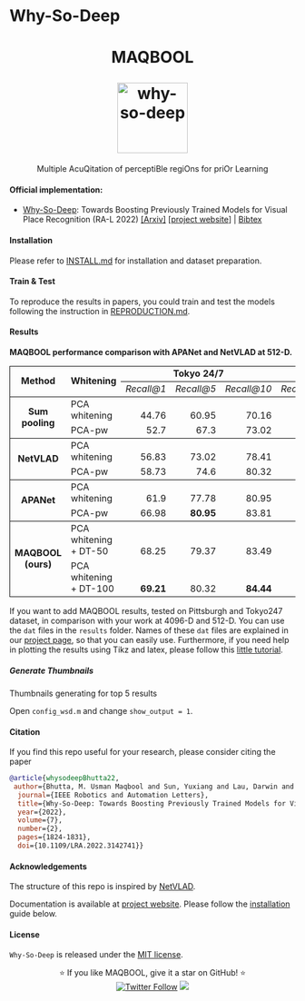 # Why-So-Deep

<h1 align="center">
  <p align="center">MAQBOOL</p>
  <a href="https://usmanmaqbool.github.io/why-so-deep"><img src="https://usmanmaqbool.github.io/assets/images/maqbool/maqbool.png" alt="why-so-deep" style="height: 124px;"></a>
  
</h1>
<p align="center">Multiple AcuQitation of perceptiBle regiOns for priOr Learning </p>

#### Official implementation:
* [Why-So-Deep](https://usmanmaqbool.github.io/why-so-deep): Towards Boosting Previously Trained Models for Visual Place Recognition (RA-L 2022) [[Arxiv]](https://arxiv.org/abs/2201.03212) [[project website](https://usmanmaqbool.github.io/why-so-deep)] | [Bibtex](#citation)

#### Installation

Please refer to [INSTALL.md](docs/INSTALL.md) for installation and dataset preparation.

#### Train & Test

To reproduce the results in papers, you could train and test the models following the instruction in [REPRODUCTION.md](docs/REPRODUCTION.md).
#### Results

**MAQBOOL performance comparison with APANet and NetVLAD at 512-D.**

<table cellspacing="0" border="0">
	<colgroup width="118"></colgroup>
	<colgroup width="157"></colgroup>
	<colgroup width="77"></colgroup>
	<colgroup width="69"></colgroup>
	<colgroup width="76"></colgroup>
	<colgroup width="95"></colgroup>
	<colgroup width="69"></colgroup>
	<colgroup width="76"></colgroup>
	<tr>
		<td style="border-top: 1px solid #000000; border-bottom: 1px solid #000000; border-left: 1px solid #000000" rowspan=2 height="34" align="center" valign=middle><b>Method</b></td>
		<td style="border-top: 1px solid #000000; border-bottom: 1px solid #000000" rowspan=2 align="center" valign=middle><b>Whitening</b></td>
		<td style="border-top: 1px solid #000000; border-bottom: 1px solid #000000" colspan=3 align="center" valign=middle><b>Tokyo 24/7</b></td>
		<td style="border-top: 1px solid #000000; border-bottom: 1px solid #000000; border-right: 1px solid #000000" colspan=3 align="center" valign=middle><b>Pitts250k-test</b></td>
		</tr>
	<tr>
		<td style="border-bottom: 1px solid #000000" align="left" valign=bottom><i>Recall@1</i></td>
		<td style="border-bottom: 1px solid #000000" align="left" valign=bottom><i>Recall@5</i></td>
		<td style="border-bottom: 1px solid #000000" align="left" valign=bottom><i>Recall@10</i></td>
		<td style="border-bottom: 1px solid #000000" align="left" valign=bottom><i>Recall@1</i></td>
		<td style="border-bottom: 1px solid #000000" align="left" valign=bottom><i>Recall@5</i></td>
		<td style="border-bottom: 1px solid #000000; border-right: 1px solid #000000" align="left" valign=bottom><i>Recall@10</i></td>
	</tr>
	<tr>
		<td style="border-top: 1px solid #000000; border-bottom: 1px solid #000000; border-left: 1px solid #000000" rowspan=2 height="34" align="center" valign=middle><b>Sum pooling</b></td>
		<td style="border-top: 1px solid #000000" align="left" valign=bottom>PCA whitening</td>
		<td style="border-top: 1px solid #000000" align="right" valign=bottom sdval="44.76" sdnum="1033;">44.76</td>
		<td style="border-top: 1px solid #000000" align="right" valign=bottom sdval="60.95" sdnum="1033;">60.95</td>
		<td style="border-top: 1px solid #000000" align="right" valign=bottom sdval="70.16" sdnum="1033;">70.16</td>
		<td style="border-top: 1px solid #000000" align="right" valign=bottom sdval="74.13" sdnum="1033;">74.13</td>
		<td style="border-top: 1px solid #000000" align="right" valign=bottom sdval="86.44" sdnum="1033;">86.44</td>
		<td style="border-top: 1px solid #000000; border-right: 1px solid #000000" align="right" valign=bottom sdval="90.18" sdnum="1033;">90.18</td>
	</tr>
	<tr>
		<td style="border-bottom: 1px solid #000000" align="left" valign=bottom>PCA-pw</td>
		<td style="border-bottom: 1px solid #000000" align="right" valign=bottom sdval="52.7" sdnum="1033;">52.7</td>
		<td style="border-bottom: 1px solid #000000" align="right" valign=bottom sdval="67.3" sdnum="1033;">67.3</td>
		<td style="border-bottom: 1px solid #000000" align="right" valign=bottom sdval="73.02" sdnum="1033;">73.02</td>
		<td style="border-bottom: 1px solid #000000" align="right" valign=bottom sdval="75.63" sdnum="1033;">75.63</td>
		<td style="border-bottom: 1px solid #000000" align="right" valign=bottom sdval="88.01" sdnum="1033;">88.01</td>
		<td style="border-bottom: 1px solid #000000; border-right: 1px solid #000000" align="right" valign=bottom sdval="91.75" sdnum="1033;">91.75</td>
	</tr>
	<tr>
		<td style="border-top: 1px solid #000000; border-bottom: 1px solid #000000; border-left: 1px solid #000000" rowspan=2 height="34" align="center" valign=middle><b>NetVLAD</b></td>
		<td style="border-top: 1px solid #000000" align="left" valign=bottom>PCA whitening</td>
		<td style="border-top: 1px solid #000000" align="right" valign=bottom sdval="56.83" sdnum="1033;">56.83</td>
		<td style="border-top: 1px solid #000000" align="right" valign=bottom sdval="73.02" sdnum="1033;">73.02</td>
		<td style="border-top: 1px solid #000000" align="right" valign=bottom sdval="78.41" sdnum="1033;">78.41</td>
		<td style="border-top: 1px solid #000000" align="right" valign=bottom sdval="80.66" sdnum="1033;">80.66</td>
		<td style="border-top: 1px solid #000000" align="right" valign=bottom sdval="90.88" sdnum="1033;">90.88</td>
		<td style="border-top: 1px solid #000000; border-right: 1px solid #000000" align="right" valign=bottom sdval="93.06" sdnum="1033;">93.06</td>
	</tr>
	<tr>
		<td style="border-bottom: 1px solid #000000" align="left" valign=bottom>PCA-pw</td>
		<td style="border-bottom: 1px solid #000000" align="right" valign=bottom sdval="58.73" sdnum="1033;">58.73</td>
		<td style="border-bottom: 1px solid #000000" align="right" valign=bottom sdval="74.6" sdnum="1033;">74.6</td>
		<td style="border-bottom: 1px solid #000000" align="right" valign=bottom sdval="80.32" sdnum="1033;">80.32</td>
		<td style="border-bottom: 1px solid #000000" align="right" valign=bottom sdval="81.95" sdnum="1033;">81.95</td>
		<td style="border-bottom: 1px solid #000000" align="right" valign=bottom sdval="91.65" sdnum="1033;">91.65</td>
		<td style="border-bottom: 1px solid #000000; border-right: 1px solid #000000" align="right" valign=bottom sdval="93.76" sdnum="1033;">93.76</td>
	</tr>
	<tr>
		<td style="border-top: 1px solid #000000; border-bottom: 1px solid #000000; border-left: 1px solid #000000" rowspan=2 height="34" align="center" valign=middle><b>APANet</b></td>
		<td style="border-top: 1px solid #000000" align="left" valign=bottom>PCA whitening</td>
		<td style="border-top: 1px solid #000000" align="right" valign=bottom sdval="61.9" sdnum="1033;">61.9</td>
		<td style="border-top: 1px solid #000000" align="right" valign=bottom sdval="77.78" sdnum="1033;">77.78</td>
		<td style="border-top: 1px solid #000000" align="right" valign=bottom sdval="80.95" sdnum="1033;">80.95</td>
		<td style="border-top: 1px solid #000000" align="right" valign=bottom sdval="82.32" sdnum="1033;">82.32</td>
		<td style="border-top: 1px solid #000000" align="right" valign=bottom sdval="90.92" sdnum="1033;">90.92</td>
		<td style="border-top: 1px solid #000000; border-right: 1px solid #000000" align="right" valign=bottom sdval="93.79" sdnum="1033;">93.79</td>
	</tr>
	<tr>
		<td style="border-bottom: 1px solid #000000" align="left" valign=bottom>PCA-pw</td>
		<td style="border-bottom: 1px solid #000000" align="right" valign=bottom sdval="66.98" sdnum="1033;">66.98</td>
		<td style="border-bottom: 1px solid #000000" align="right" valign=bottom sdval="80.95" sdnum="1033;"><b>80.95</b></td>
		<td style="border-bottom: 1px solid #000000" align="right" valign=bottom sdval="83.81" sdnum="1033;">83.81</td>
		<td style="border-bottom: 1px solid #000000" align="right" valign=bottom sdval="83.65" sdnum="1033;">83.65</td>
		<td style="border-bottom: 1px solid #000000" align="right" valign=bottom sdval="92.56" sdnum="1033;">92.56</td>
		<td style="border-bottom: 1px solid #000000; border-right: 1px solid #000000" align="right" valign=bottom sdval="94.7" sdnum="1033;">94.7</td>
	</tr>
	<tr>
		<td style="border-top: 1px solid #000000; border-bottom: 1px solid #000000; border-left: 1px solid #000000" rowspan=2 height="34" align="center" valign=middle><b>MAQBOOL (ours)</b></td>
		<td style="border-top: 1px solid #000000" align="left" valign=bottom>PCA whitening + DT-50</td>
		<td style="border-top: 1px solid #000000" align="right" valign=bottom sdval="68.25" sdnum="1033;">68.25</td>
		<td style="border-top: 1px solid #000000" align="right" valign=bottom sdval="79.37" sdnum="1033;">79.37</td>
		<td style="border-top: 1px solid #000000" align="right" valign=bottom sdval="83.49" sdnum="1033;">83.49</td>
		<td style="border-top: 1px solid #000000" align="right" valign=bottom sdval="85.45" sdnum="1033;">85.45</td>
		<td style="border-top: 1px solid #000000" align="right" valign=bottom sdval="92.62" sdnum="1033;">92.62</td>
		<td style="border-top: 1px solid #000000; border-right: 1px solid #000000" align="right" valign=bottom sdval="94.58" sdnum="1033;">94.58</td>
	</tr>
	<tr>
		<td style="border-bottom: 1px solid #000000" align="left" valign=bottom>PCA whitening + DT-100</td>
		<td style="border-bottom: 1px solid #000000" align="right" valign=bottom sdval="69.21" sdnum="1033;"><b>69.21</b></td>
		<td style="border-bottom: 1px solid #000000" align="right" valign=bottom sdval="80.32" sdnum="1033;">80.32</td>
		<td style="border-bottom: 1px solid #000000" align="right" valign=bottom sdval="84.44" sdnum="1033;"><b>84.44</b></td>
		<td style="border-bottom: 1px solid #000000" align="right" valign=bottom sdval="85.46" sdnum="1033;"><b>85.46</b></td>
		<td style="border-bottom: 1px solid #000000" align="right" valign=bottom sdval="92.77" sdnum="1033;"><b>92.77</b></td>
		<td style="border-bottom: 1px solid #000000; border-right: 1px solid #000000" align="right" valign=bottom sdval="94.72" sdnum="1033;"><b>94.72</b></td>
	</tr>
</table>

If you want to add MAQBOOL results, tested on Pittsburgh and Tokyo247 dataset, in comparison with your work at 4096-D and 512-D. You can use the `dat` files in the `results` folder. 
Names of these `dat` files are explained in our [project page](https://usmanmaqbool.github.io/why-so-deep), so that you can easily use. 
Furthermore, if you need help in plotting the results using Tikz and latex, please follow this [little tutorial](https://usmanmaqbool.github.io/how-to-add-tikz-graphs-in-latex/).


##### Generate Thumbnails 

Thumbnails generating for top 5 results

Open `config_wsd.m` and change `show_output = 1`. 




#### Citation

If you find this repo useful for your research, please consider citing the paper
```bib
@article{whysodeepBhutta22,
 author={Bhutta, M. Usman Maqbool and Sun, Yuxiang and Lau, Darwin and Liu, Ming},
  journal={IEEE Robotics and Automation Letters}, 
  title={Why-So-Deep: Towards Boosting Previously Trained Models for Visual Place Recognition}, 
  year={2022},
  volume={7},
  number={2},
  pages={1824-1831},
  doi={10.1109/LRA.2022.3142741}}
```

#### Acknowledgements

The structure of this repo is inspired by [NetVLAD](https://github.com/Relja/netvlad).


Documentation is available at [project website](https://usmanmaqbool.github.io/why-so-deep). Please follow the [installation](#installation) guide below.

#### License

`Why-So-Deep` is released under the [MIT license](LICENSE).

<p align="center">
  ⭐️ If you like MAQBOOL, give it a star on GitHub! ⭐️
  <br>
  <a href="https://twitter.com/MUsmanMBhutta"><img src="https://img.shields.io/twitter/follow/MUsmanMBhutta.svg?style=social" alt="Twitter Follow" /></a>
  <a href="#license"><img src="https://img.shields.io/github/license/sourcerer-io/hall-of-fame.svg?colorB=ff0000"></a>
</p>